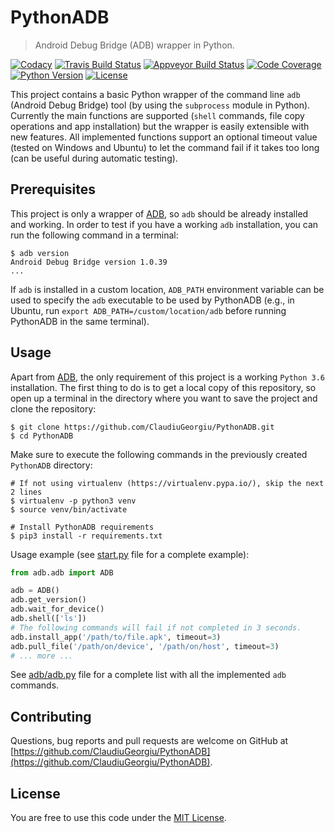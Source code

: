 # PythonADB

> Android Debug Bridge (ADB) wrapper in Python.

[![Codacy](https://api.codacy.com/project/badge/Grade/18fa128fe8414a79a32c126f036dd6ac)](https://www.codacy.com/app/ClaudiuGeorgiu/PythonADB)
[![Travis Build Status](https://travis-ci.com/ClaudiuGeorgiu/PythonADB.svg)](https://travis-ci.com/ClaudiuGeorgiu/PythonADB)
[![Appveyor Build Status](https://ci.appveyor.com/api/projects/status/so1a8q0bxouym4vr?svg=true
)](https://ci.appveyor.com/project/ClaudiuGeorgiu/pythonadb)
[![Code Coverage](https://codecov.io/gh/ClaudiuGeorgiu/PythonADB/badge.svg)](https://codecov.io/gh/ClaudiuGeorgiu/PythonADB)
[![Python Version](http://img.shields.io/badge/Python-3.6-green.svg)](https://www.python.org/downloads/)
[![License](https://img.shields.io/badge/license-MIT-blue.svg)](https://github.com/ClaudiuGeorgiu/PythonADB/blob/master/LICENSE)

This project contains a basic Python wrapper of the command line `adb` (Android Debug Bridge) tool (by using the `subprocess` module in Python). Currently the main functions are supported (`shell` commands, file copy operations and app installation) but the wrapper is easily extensible with new features. All implemented functions support an optional timeout value (tested on Windows and Ubuntu) to let the command fail if it takes too long (can be useful during automatic testing).



## Prerequisites

This project is only a wrapper of [ADB](https://developer.android.com/studio/command-line/adb), so `adb` should be already installed and working. In order to test if you have a working `adb` installation, you can run the following command in a terminal:

```Shell
$ adb version
Android Debug Bridge version 1.0.39
...
```

If `adb` is installed in a custom location, `ADB_PATH` environment variable can be used to specify the `adb` executable to be used by PythonADB (e.g., in Ubuntu, run `export ADB_PATH=/custom/location/adb` before running PythonADB in the same terminal).



## Usage

Apart from [ADB](https://developer.android.com/studio/command-line/adb), the only requirement of this project is a working `Python 3.6` installation. The first thing to do is to get a local copy of this repository, so open up a terminal in the directory where you want to save the project and clone the repository:

```Shell
$ git clone https://github.com/ClaudiuGeorgiu/PythonADB.git
$ cd PythonADB
```

Make sure to execute the following commands in the previously created `PythonADB` directory:

```Shell
# If not using virtualenv (https://virtualenv.pypa.io/), skip the next 2 lines
$ virtualenv -p python3 venv
$ source venv/bin/activate

# Install PythonADB requirements
$ pip3 install -r requirements.txt
```

Usage example (see [start.py](./start.py) file for a complete example):

```Python
from adb.adb import ADB

adb = ADB()
adb.get_version()
adb.wait_for_device()
adb.shell(['ls'])
# The following commands will fail if not completed in 3 seconds.
adb.install_app('/path/to/file.apk', timeout=3)
adb.pull_file('/path/on/device', '/path/on/host', timeout=3)
# ... more ...
```

See [adb/adb.py](./adb/adb.py) file for a complete list with all the implemented `adb` commands.



## Contributing

Questions, bug reports and pull requests are welcome on GitHub at [https://github.com/ClaudiuGeorgiu/PythonADB](https://github.com/ClaudiuGeorgiu/PythonADB).



## License

You are free to use this code under the [MIT License](./LICENSE).

